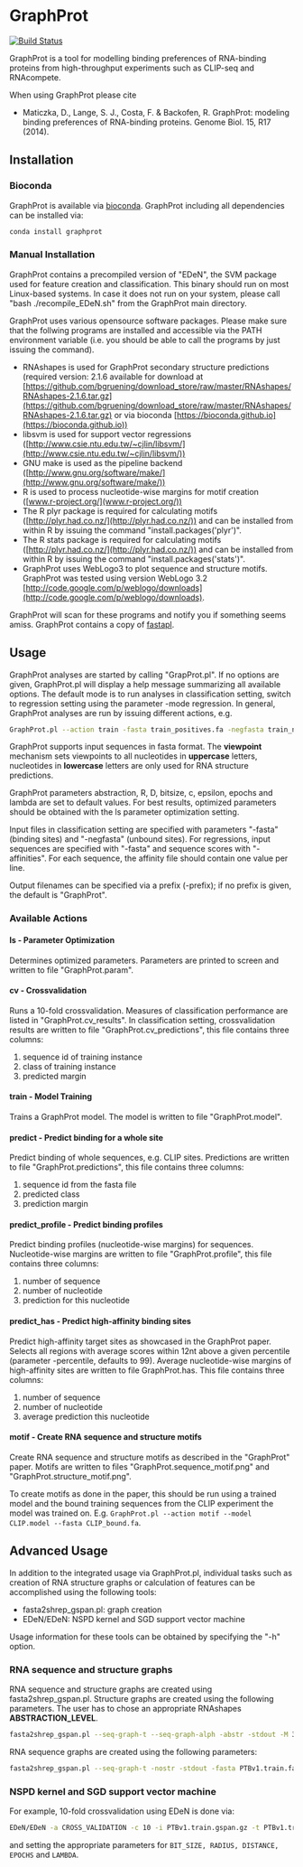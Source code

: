 # GraphProt #

[![Build Status](https://travis-ci.org/dmaticzka/GraphProt.svg?branch=master)](https://travis-ci.org/dmaticzka/GraphProt)

GraphProt is a tool for modelling binding preferences of RNA-binding proteins from high-throughput experiments such as CLIP-seq and RNAcompete.

When using GraphProt please cite

* Maticzka, D., Lange, S. J., Costa, F. & Backofen, R. GraphProt: modeling binding preferences of RNA-binding proteins. Genome Biol. 15, R17 (2014).

## Installation ##

### Bioconda

GraphProt is available via [bioconda](https://bioconda.github.io/).
GraphProt including all dependencies can be installed via:

```bash
conda install graphprot
```

### Manual Installation

GraphProt contains a precompiled version of "EDeN", the SVM package used for
feature creation and classification. This binary should run on most Linux-based
systems. In case it does not run on your system, please call
"bash ./recompile_EDeN.sh" from the GraphProt main directory.

GraphProt uses various opensource software packages. Please make sure that the
follwing programs are installed and accessible via the PATH environment variable
(i.e. you should be able to call the programs by just issuing the command).

* RNAshapes is used for GraphProt secondary structure predictions (required version: 2.1.6 available for download at [https://github.com/bgruening/download_store/raw/master/RNAshapes/RNAshapes-2.1.6.tar.gz](https://github.com/bgruening/download_store/raw/master/RNAshapes/RNAshapes-2.1.6.tar.gz) or via bioconda [https://bioconda.github.io](https://bioconda.github.io))
* libsvm is used for support vector regressions ([http://www.csie.ntu.edu.tw/~cjlin/libsvm/](http://www.csie.ntu.edu.tw/~cjlin/libsvm/))
* GNU make is used as the pipeline backend ([http://www.gnu.org/software/make/](http://www.gnu.org/software/make/))
* R is used to process nucleotide-wise margins for motif creation ([www.r-project.org/](www.r-project.org/))
* The R plyr package is required for calculating motifs ([http://plyr.had.co.nz/](http://plyr.had.co.nz/)) and can be installed from within R by issuing the command "install.packages('plyr')".
* The R stats package is required for calculating motifs ([http://plyr.had.co.nz/](http://plyr.had.co.nz/)) and can be installed from within R by issuing the command "install.packages('stats')".
* GraphProt uses WebLogo3 to plot sequence and structure motifs. GraphProt was tested using version WebLogo 3.2 [http://code.google.com/p/weblogo/downloads](http://code.google.com/p/weblogo/downloads).

GraphProt will scan for these programs and notify you if something seems amiss.
GraphProt contains a copy of [fastapl](https://github.com/paulhorton/fastapl).

## Usage ##

GraphProt analyses are started by calling "GrapProt.pl". If no options are given,
GraphProt.pl will display a help message summarizing all available options.
The default mode is to run analyses in classification setting,
switch to regression setting using the parameter -mode regression.
In general, GraphProt analyses are run by issuing different actions, e.g.

```bash
GraphProt.pl --action train -fasta train_positives.fa -negfasta train_negatives.fa
```

GraphProt supports input sequences in fasta format. The **viewpoint** mechanism
sets viewpoints to all nucleotides in **uppercase** letters, nucleotides in
**lowercase** letters are only used for RNA structure predictions.

GraphProt parameters abstraction, R, D, bitsize, c, epsilon, epochs and lambda
are set to default values. For best results, optimized parameters should be
obtained with the ls parameter optimization setting.

Input files in classification setting are specified with parameters "-fasta"
(binding sites) and "-negfasta" (unbound sites). For regressions, input sequences
are specified with "-fasta" and sequence scores with "-affinities". For each
sequence, the affinity file should contain one value per line.

Output filenames can be specified via a prefix (-prefix); if no prefix is given,
the default is "GraphProt".

### Available Actions ###

#### ls - Parameter Optimization ####

Determines optimized parameters. Parameters are printed to screen and written
to file "GraphProt.param".

#### cv - Crossvalidation ####

Runs a 10-fold crossvalidation. Measures of classification performance are
listed in "GraphProt.cv_results". In classification setting, crossvalidation
results are written to file "GraphProt.cv_predictions", this file contains three
columns:

1. sequence id of training instance
2. class of training instance
3. predicted margin

#### train - Model Training ####

Trains a GraphProt model. The model is written to file "GraphProt.model".

#### predict - Predict binding for a whole site ####

Predict binding of whole sequences, e.g. CLIP sites. Predictions are written to file "GraphProt.predictions",
this file contains three columns:

1. sequence id from the fasta file
2. predicted class
3. prediction margin

#### predict_profile - Predict binding profiles ####

Predict binding profiles (nucleotide-wise margins) for sequences. Nucleotide-wise margins are written
to file "GraphProt.profile", this file contains three columns:

1. number of sequence
2. number of nucleotide
3. prediction for this nucleotide

#### predict_has - Predict high-affinity binding sites ####

Predict high-affinity target sites as showcased in the GraphProt paper.
Selects all regions with average scores within 12nt above a given percentile (parameter -percentile, defaults to 99).
Average nucleotide-wise margins of high-affinity sites are written to file GraphProt.has.
This file contains three columns:

1. number of sequence
2. number of nucleotide
3. average prediction this nucleotide

#### motif - Create RNA sequence and structure motifs ####

Create RNA sequence and structure motifs as described in the "GraphProt" paper.
Motifs are written to files "GraphProt.sequence_motif.png" and "GraphProt.structure_motif.png".

To create motifs as done in the paper, this should be run using a trained model
and the bound training sequences from the CLIP experiment the model was trained on.
E.g. `GraphProt.pl --action motif --model CLIP.model --fasta CLIP_bound.fa`.

## Advanced Usage ##

In addition to the integrated usage via GraphProt.pl, individual tasks such as
creation of RNA structure graphs or calculation of features can be accomplished
using the following tools:

* fasta2shrep_gspan.pl: graph creation
* EDeN/EDeN: NSPD kernel and SGD support vector machine

Usage information for these tools can be obtained by specifying the "-h" option.

### RNA sequence and structure graphs ###

RNA sequence and structure graphs are created using fasta2shrep_gspan.pl. Structure graphs
are created using the following parameters. The user has to chose an appropriate
RNAshapes __ABSTRACTION_LEVEL__.

```bash
fasta2shrep_gspan.pl --seq-graph-t --seq-graph-alph -abstr -stdout -M 3 -wins '150,' -shift '25' -fasta PTBv1.train.fa -t __ABSTRACTION_LEVEL__ | gzip > PTBv1.train.gspan.gz
```

RNA sequence graphs are created using the following parameters:

```bash
fasta2shrep_gspan.pl --seq-graph-t -nostr -stdout -fasta PTBv1.train.fa | gzip > PTBv1.train.gspan.gz
```

### NSPD kernel and SGD support vector machine ###

For example, 10-fold crossvalidation using EDeN is done via:

```bash
EDeN/EDeN -a CROSS_VALIDATION -c 10 -i PTBv1.train.gspan.gz -t PTBv1.train.class -g DIRECTED -b __BIT_SIZE__ -r __RADIUS__ -d __DISTANCE__ -e __EPOCHS__ -l __LAMBDA__
```

and setting the appropriate parameters for `BIT_SIZE, RADIUS, DISTANCE, EPOCHS`
and `LAMBDA`.
